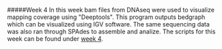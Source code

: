 #####Week 4
In this week bam files from DNAseq were used to visualize mapping coverage using "Deeptools". This program outputs bedgraph which can be visualized using IGV software. The same sequencing data was also ran through SPAdes to assemble and analize. 
The scripts for this week can be found under [week 4](code/scripts/week4). 